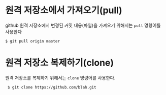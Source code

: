 #  원격 저장소에서 가져오기(pull)

github 원격 저장소에서 변경된 커밋 내용(파일)을 가져오기 위해서는 `pull` 명령어를 사용한다

``` $ git pull origin master ```

# 원격 저장소 복제하기(clone)

원격 저장소를 복제하기 위해서는 `clone` 명령어를 사용한다.

``` $ git clone https://github.com/blah.git```

